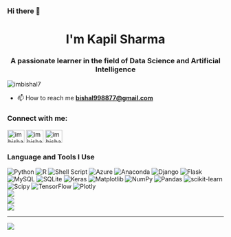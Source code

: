 ### Hi there 👋
<h1 align="center"> I'm Kapil Sharma</h1>
<h3 align="center">A passionate learner in the field of Data Science and Artificial Intelligence</h3>

<p align="left"> <img src="https://komarev.com/ghpvc/?username=imbishal7&label=Profile%20views&color=0e75b6&style=flat" alt="imbishal7" /> </p>


- 📫 How to reach me **bishal998877@gmail.com**

<h3 align="left">Connect with me:</h3>
<p align="left">
<a href="https://linkedin.com/in/imbishal7" target="blank"><img align="center" src="https://raw.githubusercontent.com/rahuldkjain/github-profile-readme-generator/master/src/images/icons/Social/linked-in-alt.svg" alt="imbishal7" height="30" width="40" /></a>
<a href="https://kaggle.com/imbishal7" target="blank"><img align="center" src="https://raw.githubusercontent.com/rahuldkjain/github-profile-readme-generator/master/src/images/icons/Social/kaggle.svg" alt="imbishal7" height="30" width="40" /></a>
<a href="https://fb.com/imbishal7" target="blank"><img align="center" src="https://raw.githubusercontent.com/rahuldkjain/github-profile-readme-generator/master/src/images/icons/Social/facebook.svg" alt="imbishal7" height="30" width="40" /></a>
</p>

<h3> Language and Tools I Use</h3>

![Python](https://img.shields.io/badge/python-3670A0?style=for-the-badge&logo=python&logoColor=ffdd54) ![R](https://img.shields.io/badge/r-%23276DC3.svg?style=for-the-badge&logo=r&logoColor=white) ![Shell Script](https://img.shields.io/badge/shell_script-%23121011.svg?style=for-the-badge&logo=gnu-bash&logoColor=white) ![Azure](https://img.shields.io/badge/azure-%230072C6.svg?style=for-the-badge&logo=microsoftazure&logoColor=white) ![Anaconda](https://img.shields.io/badge/Anaconda-%2344A833.svg?style=for-the-badge&logo=anaconda&logoColor=white) ![Django](https://img.shields.io/badge/django-%23092E20.svg?style=for-the-badge&logo=django&logoColor=white) ![Flask](https://img.shields.io/badge/flask-%23000.svg?style=for-the-badge&logo=flask&logoColor=white) ![MySQL](https://img.shields.io/badge/mysql-%2300000f.svg?style=for-the-badge&logo=mysql&logoColor=white) ![SQLite](https://img.shields.io/badge/sqlite-%2307405e.svg?style=for-the-badge&logo=sqlite&logoColor=white) ![Keras](https://img.shields.io/badge/Keras-%23D00000.svg?style=for-the-badge&logo=Keras&logoColor=white) ![Matplotlib](https://img.shields.io/badge/Matplotlib-%23ffffff.svg?style=for-the-badge&logo=Matplotlib&logoColor=black) ![NumPy](https://img.shields.io/badge/numpy-%23013243.svg?style=for-the-badge&logo=numpy&logoColor=white) ![Pandas](https://img.shields.io/badge/pandas-%23150458.svg?style=for-the-badge&logo=pandas&logoColor=white) ![scikit-learn](https://img.shields.io/badge/scikit--learn-%23F7931E.svg?style=for-the-badge&logo=scikit-learn&logoColor=white) ![Scipy](https://img.shields.io/badge/SciPy-%230C55A5.svg?style=for-the-badge&logo=scipy&logoColor=%white) ![TensorFlow](https://img.shields.io/badge/TensorFlow-%23FF6F00.svg?style=for-the-badge&logo=TensorFlow&logoColor=white) ![Plotly](https://img.shields.io/badge/Plotly-%233F4F75.svg?style=for-the-badge&logo=plotly&logoColor=white)
<br>
![](https://github-readme-stats.vercel.app/api?username=imbishal7&theme=dracula&hide_border=false&include_all_commits=true&count_private=true)<br/>
![](https://github-readme-streak-stats.herokuapp.com/?user=imbishal7&theme=dracula&hide_border=false)<br/>
![](https://github-readme-stats.vercel.app/api/top-langs/?username=imbishal7&theme=dracula&hide_border=false&include_all_commits=true&count_private=true&layout=compact)

---
[![](https://visitcount.itsvg.in/api?id=imbishal7&icon=0&color=0)](https://visitcount.itsvg.in)
